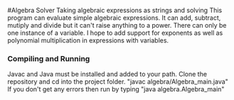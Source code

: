 #Algebra Solver
Taking algebraic expressions as strings and solving
This program can evaluate simple algebraic expressions.
It can add, subtract, mutiply and divide but it can't raise anything to a power.
There can only be one instance of a variable.
I hope to add support for exponents as well as polynomial multiplication in expressions with variables.

### Compiling and Running
Javac and Java must be installed and added to your path.
Clone the repository and cd into the project folder.
"javac algebra/Algebra_main.java"
If you don't get any errors then run by typing
"java algebra.Algebra_main"
